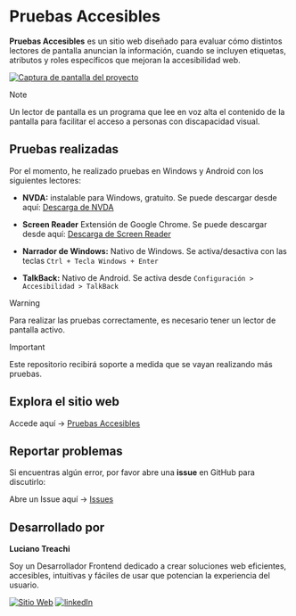 # Pruebas Accesibles

**Pruebas Accesibles** es un sitio web diseñado para evaluar cómo distintos lectores de pantalla anuncian la información, cuando se incluyen etiquetas, atributos y roles específicos que mejoran la accesibilidad web.

[![Captura de pantalla del proyecto](https://i.postimg.cc/RVH0wt9V/preview.png)](https://postimg.cc/tY9yjYYL)

> [!NOTE]
> Un lector de pantalla es un programa que lee en voz alta el contenido de la pantalla para facilitar el acceso a personas con discapacidad visual.

## Pruebas realizadas

Por el momento, he realizado pruebas en Windows y Android con los siguientes lectores:

- **NVDA:** instalable para Windows, gratuito. Se puede descargar desde aquí: [Descarga de NVDA](https://nvda.es/descargas/descarga-de-nvda/)

- **Screen Reader** Extensión de Google Chrome. Se puede descargar desde aquí: [Descarga de Screen Reader](https://chromewebstore.google.com/detail/screen-reader/kgejglhpjiefppelpmljglcjbhoiplfn)

- **Narrador de Windows:** Nativo de Windows. Se activa/desactiva con las teclas `Ctrl + Tecla Windows + Enter`

- **TalkBack:** Nativo de Android. Se activa desde `Configuración > Accesibilidad > TalkBack`

> [!WARNING]
> Para realizar las pruebas correctamente, es necesario tener un lector de pantalla activo.

> [!IMPORTANT]
> Este repositorio recibirá soporte a medida que se vayan realizando más pruebas.

## Explora el sitio web

Accede aquí → [Pruebas Accesibles](https://pruebasaccesibles.vercel.app/)

## Reportar problemas

Si encuentras algún error, por favor abre una **issue** en GitHub para discutirlo:

Abre un Issue aquí → [Issues](https://github.com/LucianoTreachi/pruebas-accesibles/issues)

## Desarrollado por

**Luciano Treachi**

Soy un Desarrollador Frontend dedicado a crear soluciones web eficientes, accesibles, intuitivas y fáciles de usar que potencian la experiencia del usuario.

[![Sitio Web](https://img.shields.io/badge/Sitio_Web-black?style=for-the-badge&logoColor=white)](https://lucianotreachi.website/)
[![linkedIn](https://img.shields.io/badge/LinkedIn-0077B5?style=for-the-badge&logoColor=white)](https://www.linkedin.com/in/luciano-treachi/)
